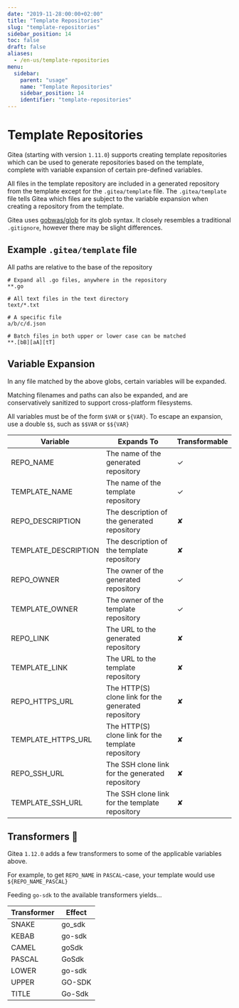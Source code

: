 ```yaml
---
date: "2019-11-28:00:00+02:00"
title: "Template Repositories"
slug: "template-repositories"
sidebar_position: 14
toc: false
draft: false
aliases:
  - /en-us/template-repositories
menu:
  sidebar:
    parent: "usage"
    name: "Template Repositories"
    sidebar_position: 14
    identifier: "template-repositories"
---
```


# Template Repositories

Gitea (starting with version `1.11.0`) supports creating template repositories
which can be used to generate repositories based on the template, complete with
variable expansion of certain pre-defined variables.

All files in the template repository are included in a generated repository from the
template except for the `.gitea/template` file. The `.gitea/template` file tells
Gitea which files are subject to the variable expansion when creating a
repository from the template.

Gitea uses [gobwas/glob](https://github.com/gobwas/glob) for its glob syntax. It closely resembles a traditional `.gitignore`, however there may be slight differences.

## Example `.gitea/template` file

All paths are relative to the base of the repository

```gitignore
# Expand all .go files, anywhere in the repository
**.go

# All text files in the text directory
text/*.txt

# A specific file
a/b/c/d.json

# Batch files in both upper or lower case can be matched
**.[bB][aA][tT]
```

## Variable Expansion

In any file matched by the above globs, certain variables will be expanded.

Matching filenames and paths can also be expanded, and are conservatively sanitized to support cross-platform filesystems.

All variables must be of the form `$VAR` or `${VAR}`. To escape an expansion, use a double `$$`, such as `$$VAR` or `$${VAR}`

| Variable             | Expands To                                          | Transformable |
| -------------------- | --------------------------------------------------- | ------------- |
| REPO_NAME            | The name of the generated repository                | ✓             |
| TEMPLATE_NAME        | The name of the template repository                 | ✓             |
| REPO_DESCRIPTION     | The description of the generated repository         | ✘             |
| TEMPLATE_DESCRIPTION | The description of the template repository          | ✘             |
| REPO_OWNER           | The owner of the generated repository               | ✓             |
| TEMPLATE_OWNER       | The owner of the template repository                | ✓             |
| REPO_LINK            | The URL to the generated repository                 | ✘             |
| TEMPLATE_LINK        | The URL to the template repository                  | ✘             |
| REPO_HTTPS_URL       | The HTTP(S) clone link for the generated repository | ✘             |
| TEMPLATE_HTTPS_URL   | The HTTP(S) clone link for the template repository  | ✘             |
| REPO_SSH_URL         | The SSH clone link for the generated repository     | ✘             |
| TEMPLATE_SSH_URL     | The SSH clone link for the template repository      | ✘             |

## Transformers :robot:

Gitea `1.12.0` adds a few transformers to some of the applicable variables above.

For example, to get `REPO_NAME` in `PASCAL`-case, your template would use `${REPO_NAME_PASCAL}`

Feeding `go-sdk` to the available transformers yields...

| Transformer | Effect |
| ----------- | ------ |
| SNAKE       | go_sdk |
| KEBAB       | go-sdk |
| CAMEL       | goSdk  |
| PASCAL      | GoSdk  |
| LOWER       | go-sdk |
| UPPER       | GO-SDK |
| TITLE       | Go-Sdk |
